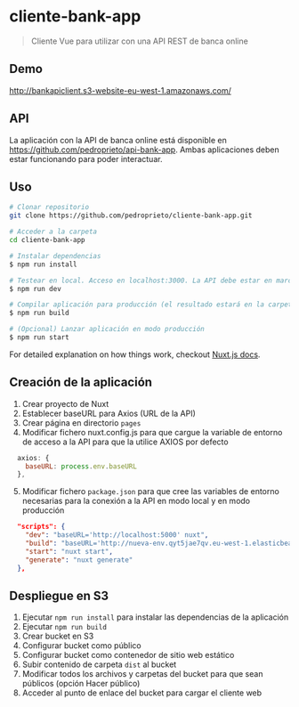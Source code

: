 # cliente-bank-app

> Cliente Vue para utilizar con una API REST de banca online

## Demo
http://bankapiclient.s3-website-eu-west-1.amazonaws.com/

## API
La aplicación con la API de banca online está disponible en https://github.com/pedroprieto/api-bank-app. Ambas aplicaciones deben estar funcionando para poder interactuar.

## Uso

``` bash
# Clonar repositorio
git clone https://github.com/pedroprieto/cliente-bank-app.git

# Acceder a la carpeta
cd cliente-bank-app

# Instalar dependencias
$ npm run install

# Testear en local. Acceso en localhost:3000. La API debe estar en marcha en localhost:5000
$ npm run dev

# Compilar aplicación para producción (el resultado estará en la carpeta dist)
$ npm run build

# (Opcional) Lanzar aplicación en modo producción
$ npm run start
```

For detailed explanation on how things work, checkout [Nuxt.js docs](https://nuxtjs.org).

## Creación de la aplicación

1. Crear proyecto de Nuxt
2. Establecer baseURL para Axios (URL de la API)
3. Crear página en directorio `pages`
4. Modificar fichero nuxt.config.js para que cargue la variable de entorno de acceso a la API para que la utilice AXIOS por defecto
```js
  axios: {
    baseURL: process.env.baseURL
  },
```
5. Modificar fichero `package.json` para que cree las variables de entorno necesarias para la conexión a la API en modo local y en modo producción
```json
  "scripts": {
    "dev": "baseURL='http://localhost:5000' nuxt",
    "build": "baseURL='http://nueva-env.qyt5jae7qv.eu-west-1.elasticbeanstalk.com' nuxt build",
    "start": "nuxt start",
    "generate": "nuxt generate"
  },
```

## Despliegue en S3
1. Ejecutar `npm run install` para instalar las dependencias de la aplicación
2. Ejecutar `npm run build`
3. Crear bucket en S3
4. Configurar bucket como público
5. Configurar bucket como contenedor de sitio web estático
6. Subir contenido de carpeta `dist` al bucket
7. Modificar todos los archivos y carpetas del bucket para que sean públicos (opción Hacer público)
8. Acceder al punto de enlace del bucket para cargar el cliente web

